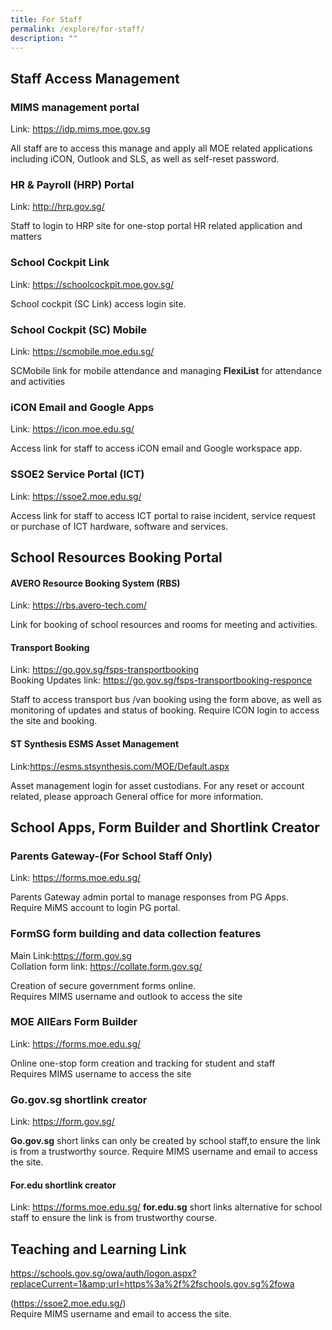 ```yaml
---
title: For Staff
permalink: /explore/for-staff/
description: ""
---
```

## Staff Access Management 

### MIMS management portal

Link: https://idp.mims.moe.gov.sg

All staff are to access this manage and apply all MOE related applications including iCON, Outlook and SLS, as well as self-reset password.


### HR &amp; Payroll (HRP) Portal

Link: http://hrp.gov.sg/

Staff to login to HRP site for one-stop portal HR related application and matters

### School Cockpit Link

Link: https://schoolcockpit.moe.gov.sg/

School cockpit (SC Link) access login site.

### School Cockpit (SC) Mobile

Link: https://scmobile.moe.edu.sg/

SCMobile link for mobile attendance and managing **FlexiList** for attendance and activities

### iCON Email and Google Apps

Link: https://icon.moe.edu.sg/

Access link for staff to access iCON email and Google workspace app.

### SSOE2 Service Portal (ICT)

Link: https://ssoe2.moe.edu.sg/

Access link for staff to access ICT portal to raise incident, service request or purchase of ICT hardware, software and services.


## School Resources Booking Portal

#### AVERO Resource Booking System (RBS)

Link: https://rbs.avero-tech.com/

Link for booking of school resources and rooms for meeting and activities.

#### Transport Booking 

Link: https://go.gov.sg/fsps-transportbooking
<br> Booking Updates link: https://go.gov.sg/fsps-transportbooking-responce

Staff to access transport bus /van booking using the form above, as well as monitoring of updates and status of booking.
Require ICON login to access the site and booking.

#### ST Synthesis ESMS Asset Management

Link:https://esms.stsynthesis.com/MOE/Default.aspx

Asset management login for asset custodians. For any reset or account related, please approach General office for more information.

## School Apps, Form Builder and Shortlink Creator

### Parents Gateway-(For School Staff Only)

Link: https://forms.moe.edu.sg/

Parents Gateway admin portal to manage responses from PG Apps.
<br>Require MiMS account to login PG portal.

### FormSG  form building and data collection features

Main Link:https://form.gov.sg
<br>Collation form link: https://collate.form.gov.sg/

Creation of secure government forms online. 
<br> Requires MIMS username and outlook to access the site

### MOE AllEars Form Builder

Link: https://forms.moe.edu.sg/

Online one-stop form creation and tracking for student and staff
<br>Requires MIMS username  to access the site

### Go.gov.sg shortlink creator

Link: https://form.gov.sg/

**Go.gov.sg**&nbsp;short links can only be created by school staff,to ensure the link is from a trustworthy source. Require MIMS username and email to access the site.

#### For.edu shortlink creator 

Link: https://forms.moe.edu.sg/
**for.edu.sg**&nbsp;short links alternative for school staff to ensure the link is from trustworthy course. 


## Teaching and Learning Link

https://schools.gov.sg/owa/auth/logon.aspx?replaceCurrent=1&amp;url=https%3a%2f%2fschools.gov.sg%2fowa

(https://ssoe2.moe.edu.sg/)
<br>Require MIMS username and email to access the site.
